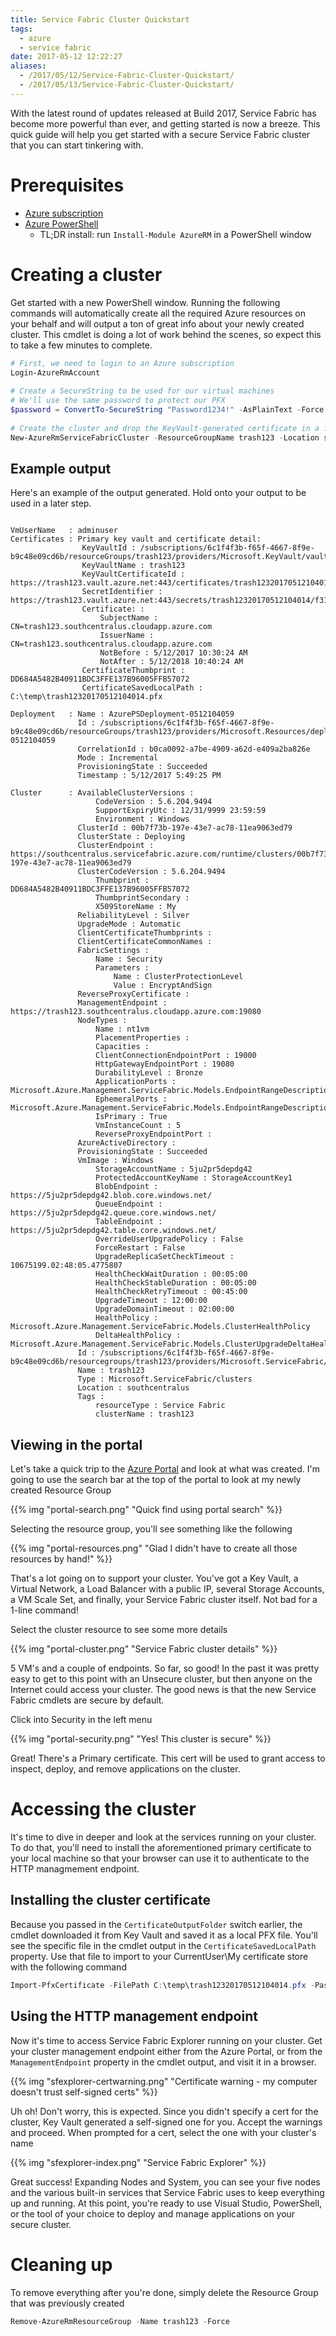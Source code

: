 ```yaml
---
title: Service Fabric Cluster Quickstart
tags:
  - azure
  - service fabric
date: 2017-05-12 12:22:27
aliases:
  - /2017/05/12/Service-Fabric-Cluster-Quickstart/
  - /2017/05/13/Service-Fabric-Cluster-Quickstart/
---
```



With the latest round of updates released at Build 2017, Service Fabric has become more powerful than ever, and getting started is now a breeze. This quick guide will help you get started with a secure Service Fabric cluster that you can start tinkering with.

# Prerequisites

* [Azure subscription](https://azure.microsoft.com/en-us/free/)
* [Azure PowerShell](https://www.powershellgallery.com/packages/AzureRM/)
  * TL;DR install: run `Install-Module AzureRM` in a PowerShell window

# Creating a cluster

Get started with a new PowerShell window. Running the following commands will automatically create all the required Azure resources on your behalf and will output a ton of great info about your newly created cluster. This cmdlet is doing a lot of work behind the scenes, so expect this to take a few minutes to complete.

```powershell
# First, we need to login to an Azure subscription
Login-AzureRmAccount
 
# Create a SecureString to be used for our virtual machines
# We'll use the same password to protect our PFX
$password = ConvertTo-SecureString "Password1234!" -AsPlainText -Force
 
# Create the cluster and drop the KeyVault-generated certificate in a folder
New-AzureRmServiceFabricCluster -ResourceGroupName trash123 -Location southcentralus -VmPassword $password -CertificateOutputFolder C:\temp -CertificatePassword $password
```

## Example output

Here's an example of the output generated. Hold onto your output to be used in a later step.

```text

VmUserName   : adminuser
Certificates : Primary key vault and certificate detail:
                KeyVaultId : /subscriptions/6c1f4f3b-f65f-4667-8f9e-b9c48e09cd6b/resourceGroups/trash123/providers/Microsoft.KeyVault/vaults/trash123
                KeyVaultName : trash123
                KeyVaultCertificateId : https://trash123.vault.azure.net:443/certificates/trash12320170512104014/f31c6346957349999f0958d1750c2745
                SecretIdentifier : https://trash123.vault.azure.net:443/secrets/trash12320170512104014/f31c6346957349999f0958d1750c2745
                Certificate: :
                    SubjectName : CN=trash123.southcentralus.cloudapp.azure.com
                    IssuerName : CN=trash123.southcentralus.cloudapp.azure.com
                    NotBefore : 5/12/2017 10:30:24 AM
                    NotAfter : 5/12/2018 10:40:24 AM
                CertificateThumbprint : DD684A5482B40911BDC3FFE137B96005FFB57072
                CertificateSavedLocalPath : C:\temp\trash12320170512104014.pfx

Deployment   : Name : AzurePSDeployment-0512104059
               Id : /subscriptions/6c1f4f3b-f65f-4667-8f9e-b9c48e09cd6b/resourceGroups/trash123/providers/Microsoft.Resources/deployments/AzurePSDeployment-0512104059
               CorrelationId : b0ca0092-a7be-4909-a62d-e409a2ba826e
               Mode : Incremental
               ProvisioningState : Succeeded
               Timestamp : 5/12/2017 5:49:25 PM

Cluster      : AvailableClusterVersions :
                   CodeVersion : 5.6.204.9494
                   SupportExpiryUtc : 12/31/9999 23:59:59
                   Environment : Windows
               ClusterId : 00b7f73b-197e-43e7-ac78-11ea9063ed79
               ClusterState : Deploying
               ClusterEndpoint : https://southcentralus.servicefabric.azure.com/runtime/clusters/00b7f73b-197e-43e7-ac78-11ea9063ed79
               ClusterCodeVersion : 5.6.204.9494
                   Thumbprint : DD684A5482B40911BDC3FFE137B96005FFB57072
                   ThumbprintSecondary :
                   X509StoreName : My
               ReliabilityLevel : Silver
               UpgradeMode : Automatic
               ClientCertificateThumbprints :
               ClientCertificateCommonNames :
               FabricSettings :
                   Name : Security
                   Parameters :
                       Name : ClusterProtectionLevel
                       Value : EncryptAndSign
               ReverseProxyCertificate :
               ManagementEndpoint : https://trash123.southcentralus.cloudapp.azure.com:19080
               NodeTypes :
                   Name : nt1vm
                   PlacementProperties :
                   Capacities :
                   ClientConnectionEndpointPort : 19000
                   HttpGatewayEndpointPort : 19080
                   DurabilityLevel : Bronze
                   ApplicationPorts : Microsoft.Azure.Management.ServiceFabric.Models.EndpointRangeDescription
                   EphemeralPorts : Microsoft.Azure.Management.ServiceFabric.Models.EndpointRangeDescription
                   IsPrimary : True
                   VmInstanceCount : 5
                   ReverseProxyEndpointPort :
               AzureActiveDirectory :
               ProvisioningState : Succeeded
               VmImage : Windows
                   StorageAccountName : 5ju2pr5depdg42
                   ProtectedAccountKeyName : StorageAccountKey1
                   BlobEndpoint : https://5ju2pr5depdg42.blob.core.windows.net/
                   QueueEndpoint : https://5ju2pr5depdg42.queue.core.windows.net/
                   TableEndpoint : https://5ju2pr5depdg42.table.core.windows.net/
                   OverrideUserUpgradePolicy : False
                   ForceRestart : False
                   UpgradeReplicaSetCheckTimeout : 10675199.02:48:05.4775807
                   HealthCheckWaitDuration : 00:05:00
                   HealthCheckStableDuration : 00:05:00
                   HealthCheckRetryTimeout : 00:45:00
                   UpgradeTimeout : 12:00:00
                   UpgradeDomainTimeout : 02:00:00
                   HealthPolicy : Microsoft.Azure.Management.ServiceFabric.Models.ClusterHealthPolicy
                   DeltaHealthPolicy : Microsoft.Azure.Management.ServiceFabric.Models.ClusterUpgradeDeltaHealthPolicy
               Id : /subscriptions/6c1f4f3b-f65f-4667-8f9e-b9c48e09cd6b/resourcegroups/trash123/providers/Microsoft.ServiceFabric/clusters/trash123
               Name : trash123
               Type : Microsoft.ServiceFabric/clusters
               Location : southcentralus
               Tags :
                   resourceType : Service Fabric
                   clusterName : trash123

```

## Viewing in the portal

Let's take a quick trip to the [Azure Portal](https://portal.azure.com) and look at what was created. I'm going to use the search bar at the top of the portal to look at my newly created Resource Group

{{% img "portal-search.png" "Quick find using portal search" %}}

Selecting the resource group, you'll see something like the following

{{% img "portal-resources.png" "Glad I didn't have to create all those resources by hand!" %}}

That's a lot going on to support your cluster. You've got a Key Vault, a Virtual Network, a Load Balancer with a public IP, several Storage Accounts, a VM Scale Set, and finally, your Service Fabric cluster itself. Not bad for a 1-line command! 

Select the cluster resource to see some more details

{{% img "portal-cluster.png" "Service Fabric cluster details" %}}

5 VM's and a couple of endpoints. So far, so good! In the past it was pretty easy to get to this point with an Unsecure cluster, but then anyone on the Internet could access your cluster. The good news is that the new Service Fabric cmdlets are secure by default.

Click into Security in the left menu

{{% img "portal-security.png" "Yes! This cluster is secure" %}}

Great! There's a Primary certificate. This cert will be used to grant access to inspect, deploy, and remove applications on the cluster.

# Accessing the cluster

It's time to dive in deeper and look at the services running on your cluster. To do that, you'll need to install the aforementioned primary certificate to your local machine so that your browser can use it to authenticate to the HTTP managmement endpoint.

## Installing the cluster certificate

Because you passed in the `CertificateOutputFolder` switch earlier, the cmdlet downloaded it from Key Vault and saved it as a local PFX file. You'll see the specific file in the cmdlet output in the `CertificateSavedLocalPath` property. Use that file to import to your CurrentUser\My certificate store with the following command

```powershell
Import-PfxCertificate -FilePath C:\temp\trash12320170512104014.pfx -Password $password -CertStoreLocation Cert:\CurrentUser\My -Exportable
```

## Using the HTTP management endpoint

Now it's time to access Service Fabric Explorer running on your cluster. Get your cluster management endpoint either from the Azure Portal, or from the `ManagementEndpoint` property in the cmdlet output, and visit it in a browser.

{{% img "sfexplorer-certwarning.png" "Certificate warning - my computer doesn't trust self-signed certs" %}}

Uh oh! Don't worry, this is expected. Since you didn't specify a cert for the cluster, Key Vault generated a self-signed one for you. Accept the warnings and proceed. When prompted for a cert, select the one with your cluster's name

{{% img "sfexplorer-index.png" "Service Fabric Explorer" %}}

Great success! Expanding Nodes and System, you can see your five nodes and the various built-in services that Service Fabric uses to keep everything up and running. At this point, you're ready to use Visual Studio, PowerShell, or the tool of your choice to deploy and manage applications on your secure cluster.

# Cleaning up

To remove everything after you're done, simply delete the Resource Group that was previously created

```powershell
Remove-AzureRmResourceGroup -Name trash123 -Force
```